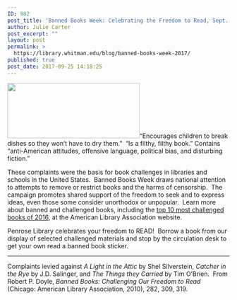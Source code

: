 ```yaml
---
ID: 982
post_title: 'Banned Books Week: Celebrating the Freedom to Read, Sept. 24 &#8211; 30.'
author: Julie Carter
post_excerpt: ""
layout: post
permalink: >
  https://library.whitman.edu/blog/banned-books-week-2017/
published: true
post_date: 2017-09-25 14:18:25
---
```

<span style="font-weight: 400"><img class="size-medium wp-image-984 aligncenter" src="https://library.whitman.edu/blog/wp-content/uploads/sites/4/2017/09/BannedBooksWeekBanner-300x125.png" alt="" width="300" height="125" />“Encourages children to break dishes so they won’t have to dry them.”  “Is a filthy, filthy book.” Contains “anti-American attitudes, offensive language, political bias, and disturbing fiction</span><span style="font-weight: 400">.”  </span>

<span style="font-weight: 400">These complaints were the basis for book challenges in libraries and schools in the United States.  Banned Books Week draws national attention to attempts to remove or restrict books and the harms of censorship.  The campaign promotes </span><span style="font-weight: 400">shared support of the freedom to seek and to express ideas, even those some consider unorthodox or unpopular.  </span><span style="font-weight: 400">Learn more about banned and challenged books, including the </span><a href="http://www.ala.org/advocacy/sites/ala.org.advocacy/files/content/Top%20Ten%20for%202016.pdf"><span style="font-weight: 400">top 10 most challenged books of 2016</span></a><span style="font-weight: 400">, at the American Library Association website.  </span>

<span style="font-weight: 400">P</span><span style="font-weight: 400">enrose Library celebrates your freedom to READ!  Borrow a book from our display of selected challenged materials and stop by the circulation desk to get your own read a banned book sticker.</span>

_______________________________________

<span style="font-weight: 400">Complaints levied against </span><i><span style="font-weight: 400">A Light in the Attic</span></i><span style="font-weight: 400"> by Shel Silverstein, </span><i><span style="font-weight: 400">Catcher in the Rye</span></i><span style="font-weight: 400"> by J.D. Salinger, and </span><i><span style="font-weight: 400">The Things they Carried</span></i><span style="font-weight: 400"> by Tim O’Brien.  From Robert P. Doyle, </span><i><span style="font-weight: 400">Banned Books: Challenging Our Freedom to Read</span></i><span style="font-weight: 400"> (Chicago: American Library Association, 2010), 282, 309, 319.</span>